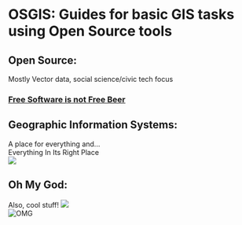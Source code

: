 # OSGIS: Guides for basic GIS tasks using Open Source tools

## **O**pen **S**ource:		 
Mostly Vector data, social science/civic tech focus

### [Free Software is not Free Beer](https://en.wikipedia.org/wiki/Gratis_versus_libre)
## **G**eographic **I**nformation **S**ystems:		
A place for everything and...		
Everything In Its Right Place		
![](http://i.giphy.com/lD59ZRdTSlN6M.gif)
## **O**h **M**y **G**od:
Also, cool stuff!
![](http://media.urbandictionary.com/image/page/omg-48353.jpg)		
![OMG](http://i.giphy.com/14vFOciTnQjnl6.gif)
